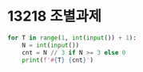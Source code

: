 # 13218 조별과제



```python
for T in range(1, int(input()) + 1):
    N = int(input())
    cnt = N // 3 if N >= 3 else 0
    print(f'#{T} {cnt}')
```

